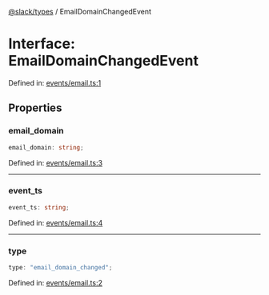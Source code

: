 [@slack/types](../index.md) / EmailDomainChangedEvent

# Interface: EmailDomainChangedEvent

Defined in: [events/email.ts:1](https://github.com/slackapi/node-slack-sdk/blob/main/packages/types/src/events/email.ts#L1)

## Properties

### email\_domain

```ts
email_domain: string;
```

Defined in: [events/email.ts:3](https://github.com/slackapi/node-slack-sdk/blob/main/packages/types/src/events/email.ts#L3)

***

### event\_ts

```ts
event_ts: string;
```

Defined in: [events/email.ts:4](https://github.com/slackapi/node-slack-sdk/blob/main/packages/types/src/events/email.ts#L4)

***

### type

```ts
type: "email_domain_changed";
```

Defined in: [events/email.ts:2](https://github.com/slackapi/node-slack-sdk/blob/main/packages/types/src/events/email.ts#L2)
